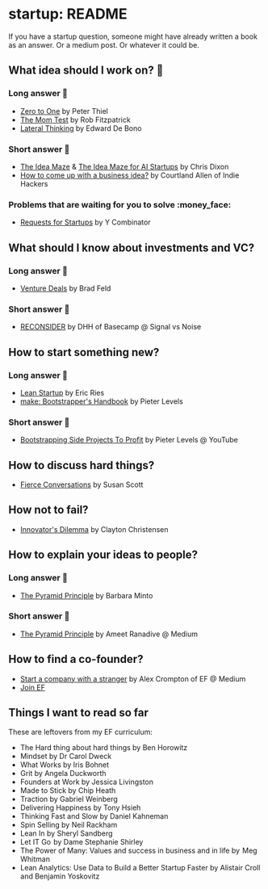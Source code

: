 # startup: README
If you have a startup question, someone might have already written a book as an answer. Or a medium post. Or whatever it could be.

## What idea should I work on? :rocket:

### Long answer :book:

* [Zero to One](https://www.goodreads.com/book/show/18050143-zero-to-one) by Peter Thiel
* [The Mom Test](https://www.goodreads.com/book/show/18529000-the-mom-test) by Rob Fitzpatrick
* [Lateral Thinking](https://www.goodreads.com/book/show/829616.Lateral_Thinking) by Edward De Bono

### Short answer :pencil:

* [The Idea Maze](http://cdixon.org/2013/08/04/the-idea-maze/) & [The Idea Maze for AI Startups](http://cdixon.org/2015/02/01/the-ai-startup-idea-maze/) by Chris Dixon
* [How to come up with a business idea?](https://www.indiehackers.com/blog/how-to-come-up-with-a-business-idea) by Courtland Allen of Indie Hackers

### Problems that are waiting for you to solve :money_face:

* [Requests for Startups](https://www.ycombinator.com/rfs/) by Y Combinator

## What should I know about investments and VC?

### Long answer :book:

* [Venture Deals](https://www.goodreads.com/book/show/11865558-venture-deals) by Brad Feld

### Short answer :pencil:

* [RECONSIDER](https://m.signalvnoise.com/reconsider-41adf356857f) by DHH of Basecamp @ Signal vs Noise

## How to start something new?

### Long answer :book:

* [Lean Startup](https://www.goodreads.com/book/show/10127019-the-lean-startup) by Eric Ries
* [make: Bootstrapper's Handbook](https://makebook.io/) by Pieter Levels

### Short answer :pencil:

* [Bootstrapping Side Projects To Profit](https://www.youtube.com/watch?v=m3nb_Qj3mRA) by Pieter Levels @ YouTube

## How to discuss hard things?

* [Fierce Conversations](https://www.goodreads.com/book/show/31579916-fierce-conversations-revised-and-updated) by Susan Scott 

## How not to fail?

* [Innovator's Dilemma](https://www.goodreads.com/book/show/2615.The_Innovator_s_Dilemma) by Clayton Christensen

## How to explain your ideas to people?

### Long answer :book:

* [The Pyramid Principle](https://www.goodreads.com/book/show/33206.The_Minto_Pyramid_Principle) by Barbara Minto

### Short answer :pencil:

* [The Pyramid Principle](https://medium.com/lessons-from-mckinsey/the-pyramid-principle-f0885dd3c5c7) by Ameet Ranadive @ Medium

## How to find a co-founder?

* [Start a company with a stranger](https://medium.com/entrepreneur-first/friends-23d0b5eda183) by Alex Crompton of EF @ Medium
* [Join EF](http://joinef.com/)

## Things I want to read so far

These are leftovers from my EF curriculum:

* The Hard thing about hard things by Ben Horowitz
* Mindset by Dr Carol Dweck
* What Works by Iris Bohnet
* Grit by Angela Duckworth
* Founders at Work by Jessica Livingston
* Made to Stick by Chip Heath
* Traction by Gabriel Weinberg
* Delivering Happiness by Tony Hsieh
* Thinking Fast and Slow by Daniel Kahneman
* Spin Selling by Neil Rackham
* Lean In by Sheryl Sandberg
* Let IT Go  by Dame Stephanie Shirley
* The Power of Many: Values and success in business and in life by  Meg Whitman
* Lean Analytics: Use Data to Build a Better Startup Faster by Alistair Croll and Benjamin Yoskovitz
